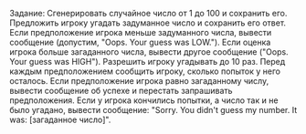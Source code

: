 Задание:
Сгенерировать случайное число от 1 до 100 и сохранить его.
Предложить игроку угадать задуманное число и сохранить его ответ.
Если предположение игрока меньше задуманного числа, вывести сообщение (допустим, "Oops. Your guess was LOW."). Если оценка игрока больше загаданного числа, вывести другое сообщение ("Oops. Your guess was HIGH").
Разрешить игроку угадывать до 10 раз. Перед каждым предположением сообщить игроку, сколько попыток у него осталось.
Если предположение игрока равно загаданному числу, вывести сообщение об успехе и перестать запрашивать предположения.
Если у игрока кончились попытки, а число так и не было угадано, вывести сообщение: "Sorry. You didn't guess my number. It was: [загаданное число]".